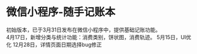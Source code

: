 # 微信小程序-随手记账本 
初始版本，已于3月31日发布在微信小程序中，提供基础记账功能。  
4月17日，新增分类与统计功能：消费类别，饼状图，消费轨迹。
5月15日，UI优化
12月28日，详情页面日期选择bug修正
